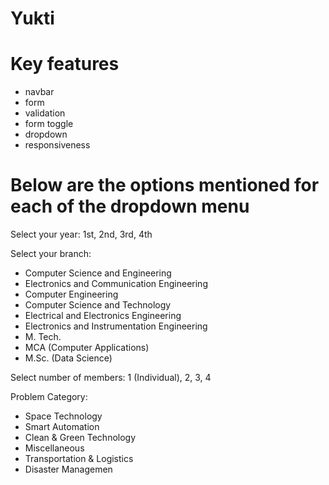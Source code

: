 # Yukti

<h1>Key features</h1>
<ul>
  <li>navbar</li>
  <li>form</li>
  <li>validation</li>
  <li>form toggle</li>
  <li>dropdown</li>
  <li>responsiveness</li>
</ul>

<h1> Below are the options mentioned for each of the dropdown menu </h1>

Select your year: 1st, 2nd, 3rd, 4th

Select your branch:
- Computer Science and Engineering
- Electronics and Communication Engineering
- Computer Engineering
- Computer Science and Technology
- Electrical and Electronics Engineering
- Electronics and Instrumentation Engineering
- M. Tech.
- MCA (Computer Applications)
- M.Sc. (Data Science)

Select number of members: 1 (Individual), 2, 3, 4

Problem Category:
- Space Technology
- Smart Automation
- Clean & Green Technology
- Miscellaneous
- Transportation & Logistics
- Disaster Managemen
